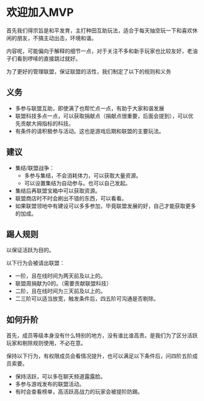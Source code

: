 # 欢迎加入MVP  

首先我们得宗旨是和平发育，主打种田互助玩法，适合于每天抽空玩一下和喜欢休闲的朋友，不搞主动出击，环境和谐。

内容呢，可能偏向于解释的细节一点，对于关注不多和新手玩家也比较友好，老油子们看到啰嗦的直接跳过就好。

为了更好的管理联盟，保证联盟的活性，我们制定了以下的规则和义务

## 义务

- 多参与联盟互助，即使满了也帮忙点一点，有助于大家和谐发展
- 联盟科技多点一点，可以获取捐献点（捐献点很重要，后面会提到），可以优先贡献大拇指标的科技。
- 有条件的请积极参与活动。这也是游戏后期和联盟的主要玩法。



## 建议

- 集结/联盟战争：
  - 多参与集结，不会消耗体力，可以获取大量资源。
  - 可以设置集结为自动参与。也可以自己发起。
- 集结后再联盟宝箱中可以获取资源。
- 联盟商店时不时会刷出不错的东西，可以看看。
- 如果联盟领地中有建设可以多多参加，毕竟联盟发展的好，自己才能获取更多的加成。



## 踢人规则

以保证活跃为目的。

以下行为会被请出联盟：

- 一阶，且在线时间为两天前及以上的。
- 联盟周捐献为0的。（需要贡献联盟科技）
- 二阶，且在线时间为三天前及以上的。
- 二三阶可以适当放宽，触发条件后，四五阶可沟通是否剔除。

## 如何升阶

首先，成员等级本身没有什么特别的地方，没有谁比谁高贵。是我们为了区分活跃玩家和剔除规则使用，不必在意。

保持以下行为，有权限成员会看情况提升，也可以满足以下条件后，问四阶五阶成员索要。

- 保持活跃，可以多在聊天频道露露脸。
- 多参与游戏发布的联盟活动。
- 有时会查看榜单，高活跃高战力的玩家会被提阶防踢。